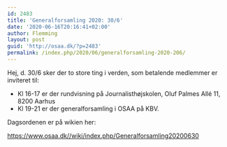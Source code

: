 ```yaml
---
id: 2483
title: 'Generalforsamling 2020: 30/6'
date: '2020-06-16T20:16:41+02:00'
author: Flemming
layout: post
guid: 'http://osaa.dk/?p=2483'
permalink: /index.php/2020/06/generalforsamling-2020-206/
---
```


Hej, d. 30/6 sker der to store ting i verden, som betalende medlemmer er inviteret til:

- Kl 16-17 er der rundvisning på Journalisthøjskolen, Oluf Palmes Allé 11, 8200 Aarhus
- Kl 19-21 er der generalforsamling i OSAA på KBV.

Dagsordenen er på wikien her:

https://www.osaa.dk//wiki/index.php/Generalforsamling20200630